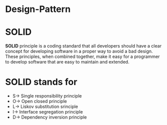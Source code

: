 # Design-Pattern
# SOLID  
**SOLID** principle is a coding standard that all developers should have a clear 
concept for developing software in a proper way to avoid a bad design. 
These principles, when combined together, make it easy for a programmer 
to develop software that are easy to maintain and extended.

# SOLID stands for
- S-> Single responsibility principle
- O-> Open closed principle
- L-> Liskov substitution srinciple
- I-> Interface segregation principle
- D-> Dependency inversion principle
